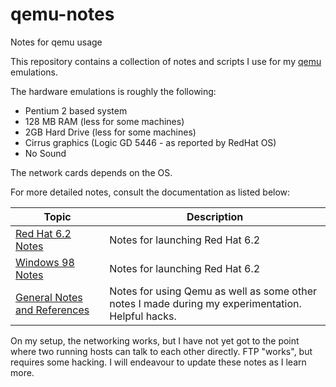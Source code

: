 # qemu-notes

Notes for qemu usage

This repository contains a collection of notes and scripts I use for my [qemu](https://www.qemu.org/) emulations.

The hardware emulations is roughly the following:

* Pentium 2 based system
* 128 MB RAM (less for some machines)
* 2GB Hard Drive (less for some machines)
* Cirrus graphics (Logic GD 5446 - as reported by RedHat OS)
* No Sound

The network cards depends on the OS.

For more detailed notes, consult the documentation as listed below:

| Topic                                                   | Description                                                                                       |
|---------------------------------------------------------|---------------------------------------------------------------------------------------------------|
| [Red Hat 6.2 Notes](redhat_62_notes.md)                 | Notes for launching Red Hat 6.2                                                                   |
| [Windows 98 Notes](windows_98_notes.md)                 | Notes for launching Red Hat 6.2                                                                   |
| [General Notes and References](notes_and_references.md) | Notes for using Qemu as well as some other notes I made during my experimentation. Helpful hacks. |

On my setup, the networking works, but I have not yet got to the point where two running hosts can talk to each other directly. FTP "works", but requires some hacking. I will endeavour to update these notes as I learn more.
